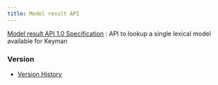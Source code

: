 ```yaml
---
title: Model result API
---
```


[Model result API 1.0 Specification](1.0)
: API to lookup a single lexical model available for Keyman

### Version

* [Version History](history)